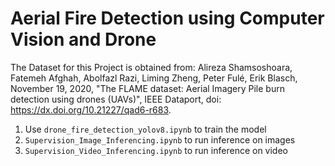 # Aerial Fire Detection using Computer Vision and Drone

The Dataset for this Project is obtained from:
Alireza Shamsoshoara, Fatemeh Afghah, Abolfazl Razi, Liming Zheng, Peter Fulé, Erik Blasch, November 19, 2020, "The FLAME dataset: Aerial Imagery Pile burn detection using drones (UAVs)", IEEE Dataport, doi: https://dx.doi.org/10.21227/qad6-r683.

1. Use ```drone_fire_detection_yolov8.ipynb``` to train the model
2. ```Supervision_Image_Inferencing.ipynb``` to run inference on images
3. ```Supervision_Video_Inferencing.ipynb``` to run inference on video
